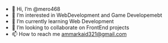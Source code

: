 - 👋 Hi, I’m @mero468
- 👀 I’m interested in WebDevelopment and Game Developemebt
- 🌱 I’m currently learning Web Development
- 💞️ I’m looking to collaborate on FrontEnd projects
- 📫 How to reach me ammarkaid321@gmail.com

<!---
mero468/mero468 is a ✨ special ✨ repository because its `README.md` (this file) appears on your GitHub profile.
You can click the Preview link to take a look at your changes.
--->

